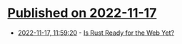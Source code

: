 # [Published on 2022-11-17](index.md)

* [2022-11-17, 11:59:20](https://news.ycombinator.com/item?id=33637764) - [Is Rust Ready for the Web Yet?](https://blog.devgenius.io/is-rust-ready-for-the-web-yet-9ec38c01dcaf)
